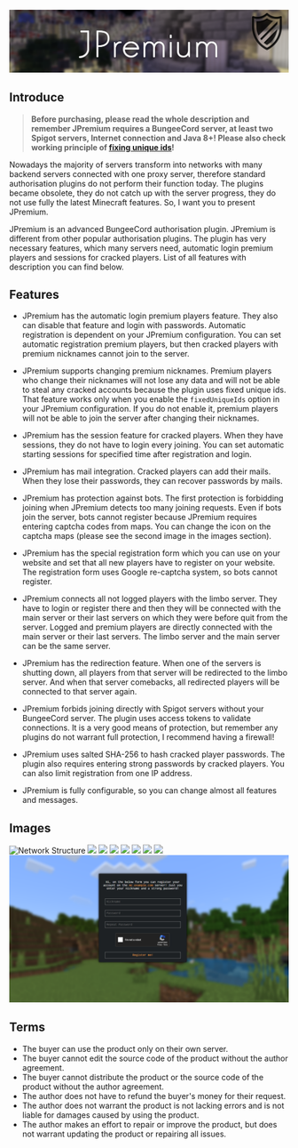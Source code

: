 ![Theme](https://raw.githubusercontent.com/Jakubson/JPremium/master/images/916fd6ff9b545ba89a7f395da3d113e34b1c6233.png)

## Introduce
> **Before purchasing, please read the whole description and remember JPremium requires a BungeeCord server, at least two Spigot servers, Internet connection and Java 8+! Please also check working principle of [fixing unique ids](https://github.com/Jakubson/JPremiumCleared/wiki#fixed-unique-ids)!**

Nowadays the majority of servers transform into networks with many backend servers connected with one proxy server, therefore standard authorisation plugins do not perform their function today. The plugins became obsolete, they do not catch up with the server progress, they do not use fully the latest Minecraft features. So, I want you to present JPremium.

JPremium is an advanced BungeeCord authorisation plugin. JPremium is different from other popular authorisation plugins. The plugin has very necessary features, which many servers need, automatic login premium players and sessions for cracked players. List of all features with description you can find below.

## Features
* JPremium has the automatic login premium players feature. They also can disable that feature and login with passwords. Automatic registration is dependent on your JPremium configuration. You can set automatic registration premium players, but then cracked players with premium nicknames cannot join to the server.

* JPremium supports changing premium nicknames. Premium players who change their nicknames will not lose any data and will not be able to steal any cracked accounts because the plugin uses fixed unique ids. That feature works only when you enable the `fixedUniqueIds` option in your JPremium configuration. If you do not enable it, premium players will not be able to join the server after changing their nicknames.

* JPremium has the session feature for cracked players. When they have sessions, they do not have to login every joining. You can set automatic starting sessions for specified time after registration and login.

* JPremium has mail integration. Cracked players can add their mails. When they lose their passwords, they can recover passwords by mails.

* JPremium has protection against bots. The first protection is forbidding joining when JPremium detects too many joining requests. Even if bots join the server, bots cannot register because JPremium requires entering captcha codes from maps. You can change the icon on the captcha maps (please see the second image in the images section).

* JPremium has the special registration form which you can use on your website and set that all new players have to register on your website. The registration form uses Google re-captcha system, so bots cannot register.

* JPremium connects all not logged players with the limbo server. They have to login or register there and then they will be connected with the main server or their last servers on which they were before quit from the server. Logged and premium players are directly connected with the main server or their last servers. The limbo server and the main server can be the same server.

* JPremium has the redirection feature. When one of the servers is shutting down, all players from that server will be redirected to the limbo server. And when that server comebacks, all redirected players will be connected to that server again.

* JPremium forbids joining directly with Spigot servers without your BungeeCord server. The plugin uses access tokens to validate connections. It is a very good means of protection, but remember any plugins do not warrant full protection, I recommend having a firewall!

* JPremium uses salted SHA-256 to hash cracked player passwords. The plugin also requires entering strong passwords by cracked players. You can also limit registration from one IP address.

* JPremium is fully configurable, so you can change almost all features and messages.

## Images
![Network Structure](https://raw.githubusercontent.com/Jakubson/JPremiumCleared/master/images/NetworkStructure.png)
![](https://raw.githubusercontent.com/Jakubson/JPremiumCleared/master/images/image1.png)
![](https://raw.githubusercontent.com/Jakubson/JPremiumCleared/master/images/image2.png)
![](https://raw.githubusercontent.com/Jakubson/JPremiumCleared/master/images/image3.png)
![](https://raw.githubusercontent.com/Jakubson/JPremiumCleared/master/images/image4.png)
![](https://raw.githubusercontent.com/Jakubson/JPremiumCleared/master/images/image5.png)
![](https://raw.githubusercontent.com/Jakubson/JPremiumCleared/master/images/image6.png)
![](https://raw.githubusercontent.com/Jakubson/JPremiumCleared/master/images/image7.png)
![](https://raw.githubusercontent.com/Jakubson/JPremiumCleared/master/images/image8.png)

## Terms
* The buyer can use the product only on their own server.
* The buyer cannot edit the source code of the product without the author agreement.
* The buyer cannot distribute the product or the source code of the product without the author agreement.
* The author does not have to refund the buyer's money for their request.
* The author does not warrant the product is not lacking errors and is not liable for damages caused by using the product.
* The author makes an effort to repair or improve the product, but does not warrant updating the product or repairing all issues.

